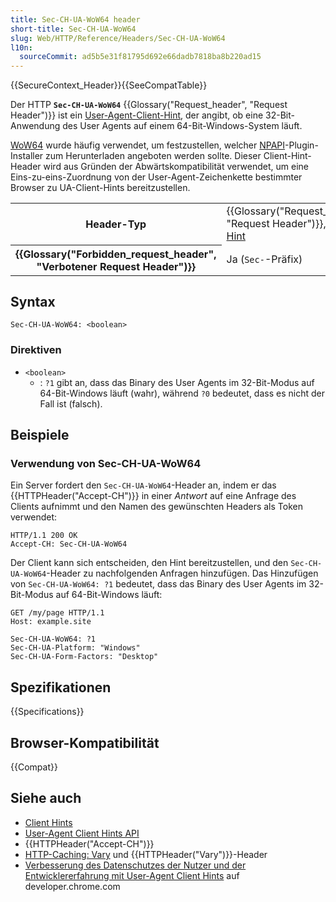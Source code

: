 ```yaml
---
title: Sec-CH-UA-WoW64 header
short-title: Sec-CH-UA-WoW64
slug: Web/HTTP/Reference/Headers/Sec-CH-UA-WoW64
l10n:
  sourceCommit: ad5b5e31f81795d692e66dadb7818ba8b220ad15
---
```


{{SecureContext_Header}}{{SeeCompatTable}}

Der HTTP **`Sec-CH-UA-WoW64`** {{Glossary("Request_header", "Request Header")}} ist ein [User-Agent-Client-Hint](/de/docs/Web/HTTP/Guides/Client_hints#user_agent_client_hints), der angibt, ob eine 32-Bit-Anwendung des User Agents auf einem 64-Bit-Windows-System läuft.

[WoW64](https://de.wikipedia.org/wiki/WoW64) wurde häufig verwendet, um festzustellen, welcher [NPAPI](https://de.wikipedia.org/wiki/NPAPI)-Plugin-Installer zum Herunterladen angeboten werden sollte. Dieser Client-Hint-Header wird aus Gründen der Abwärtskompatibilität verwendet, um eine Eins-zu-eins-Zuordnung von der User-Agent-Zeichenkette bestimmter Browser zu UA-Client-Hints bereitzustellen.

<table class="properties">
  <tbody>
    <tr>
      <th scope="row">Header-Typ</th>
      <td>
        {{Glossary("Request_header", "Request Header")}},
        <a href="/de/docs/Web/HTTP/Guides/Client_hints">Client Hint</a>
      </td>
    </tr>
    <tr>
      <th scope="row">{{Glossary("Forbidden_request_header", "Verbotener Request Header")}}</th>
      <td>Ja (<code>Sec-</code>-Präfix)</td>
    </tr>
  </tbody>
</table>

## Syntax

```http
Sec-CH-UA-WoW64: <boolean>
```

### Direktiven

- `<boolean>`
  - : `?1` gibt an, dass das Binary des User Agents im 32-Bit-Modus auf 64-Bit-Windows läuft (wahr), während `?0` bedeutet, dass es nicht der Fall ist (falsch).

## Beispiele

### Verwendung von Sec-CH-UA-WoW64

Ein Server fordert den `Sec-CH-UA-WoW64`-Header an, indem er das {{HTTPHeader("Accept-CH")}} in einer _Antwort_ auf eine Anfrage des Clients aufnimmt und den Namen des gewünschten Headers als Token verwendet:

```http
HTTP/1.1 200 OK
Accept-CH: Sec-CH-UA-WoW64
```

Der Client kann sich entscheiden, den Hint bereitzustellen, und den `Sec-CH-UA-WoW64`-Header zu nachfolgenden Anfragen hinzufügen.
Das Hinzufügen von `Sec-CH-UA-WoW64: ?1` bedeutet, dass das Binary des User Agents im 32-Bit-Modus auf 64-Bit-Windows läuft:

```http
GET /my/page HTTP/1.1
Host: example.site

Sec-CH-UA-WoW64: ?1
Sec-CH-UA-Platform: "Windows"
Sec-CH-UA-Form-Factors: "Desktop"
```

## Spezifikationen

{{Specifications}}

## Browser-Kompatibilität

{{Compat}}

## Siehe auch

- [Client Hints](/de/docs/Web/HTTP/Guides/Client_hints)
- [User-Agent Client Hints API](/de/docs/Web/API/User-Agent_Client_Hints_API)
- {{HTTPHeader("Accept-CH")}}
- [HTTP-Caching: Vary](/de/docs/Web/HTTP/Guides/Caching#vary) und {{HTTPHeader("Vary")}}-Header
- [Verbesserung des Datenschutzes der Nutzer und der Entwicklererfahrung mit User-Agent Client Hints](https://developer.chrome.com/docs/privacy-security/user-agent-client-hints) auf developer.chrome.com
